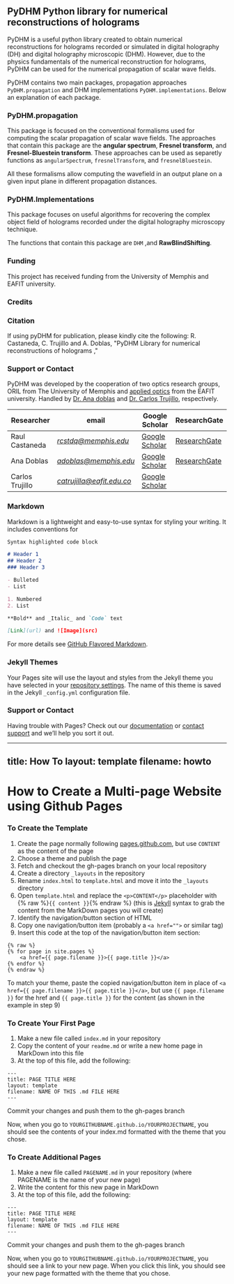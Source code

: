 
## PyDHM Python library for numerical reconstructions of holograms 
<p class="text-center">PyDHM is a useful python library created to obtain numerical reconstructions for holograms recorded or simulated in digital holography (DH) and digital holography microscopic (DHM). However, due to the physics fundamentals of the numerical reconstruction for holograms, PyDHM can be used for the numerical propagation of scalar wave fields.</p>

PyDHM contains two main packages, propagation approaches `PyDHM.propagation` and DHM implementations `PyDHM.implementations`. Below an explanation of each package. 
 
### PyDHM.propagation  
This package is focused on the conventional formalisms used for computing the scalar propagation of scalar wave fields. The approaches that contain this package are the **angular spectrum**, **Fresnel transform**, and **Fresnel-Bluestein transform**. These approaches can be used as separetly functions as `angularSpectrum`, `fresnelTransform`, and `fresnelBluestein`.

All these formalisms allow computing the wavefield in an output plane on a given input plane in different propagation distances.

### PyDHM.Implementations
This package focuses on useful algorithms for recovering the complex object field of holograms recorded under the digital holography microscopy technique. 

The functions that contain this package are `DHM` ,and **RawBlindShifting**.   

### Funding
This project has received funding from the University of Memphis and EAFIT university.


### Credits



### Citation
If using pyDHM for publication, please kindly cite the following: R. Castaneda, C. Trujillo and A. Doblas, "PyDHM Library for numerical reconstructions of holograms ," 


### Support or Contact

PyDHM was developed by the cooperation of two optics research groups, ORIL from The University of Memphis and [applied optics](https://www.memphis.edu/eece/people.php) from the EAFIT university. Handled by [Dr. Ana doblas](https://www.memphis.edu/eece/people.php) and [Dr. Carlos Trujillo](https://www.eafit.edu.co/docentes-investigadores/Paginas/carlos-alejandro-trujillo-anaya.aspx), respectively. 

| Researcher  | email | Google Scholar | ResearchGate |
| ------------- | ------------- |-------------| -------------|
| Raul Castaneda | *rcstdq@memphis.edu* | [Google Scholar](https://scholar.google.com/citations?user=RBtkL1oAAAAJ&hl=en) | [ResearchGate](https://www.researchgate.net/profile/Raul_Castaneda_Quintero)
| Ana Doblas| *adoblas@memphis.edu* | [Google Scholar](https://scholar.google.es/citations?user=PvvDEMYAAAAJ&hl=en) | [ResearchGate](https://www.researchgate.net/profile/Ana_Doblas2) | 
Carlos Trujillo| *catrujilla@eafit.edu.co* | [Google Scholar](https://scholar.google.com/citations?user=BKVrl2gAAAAJ&hl=en) |  |






### Markdown

Markdown is a lightweight and easy-to-use syntax for styling your writing. It includes conventions for

```markdown
Syntax highlighted code block

# Header 1
## Header 2
### Header 3

- Bulleted
- List

1. Numbered
2. List

**Bold** and _Italic_ and `Code` text

[Link](url) and ![Image](src)
```

For more details see [GitHub Flavored Markdown](https://guides.github.com/features/mastering-markdown/).

### Jekyll Themes

Your Pages site will use the layout and styles from the Jekyll theme you have selected in your [repository settings](https://github.com/OIRL/PyDHM/settings). The name of this theme is saved in the Jekyll `_config.yml` configuration file.

### Support or Contact

Having trouble with Pages? Check out our [documentation](https://docs.github.com/categories/github-pages-basics/) or [contact support](https://support.github.com/contact) and we’ll help you sort it out.

---
title: How To 
layout: template
filename: howto
--- 

# How to Create a Multi-page Website using Github Pages

### To Create the Template
1. Create the page normally following [pages.github.com](https://pages.github.com), but use `CONTENT` as the content of the page
2. Choose a theme and publish the page
3. Fetch and checkout the gh-pages branch on your local repository
4. Create a directory `_layouts` in the repository
5. Rename `index.html` to `template.html` and move it into the `_layouts` directory
6. Open `template.html` and replace the `<p>CONTENT</p>` placeholder with {% raw %}`{{ content }}`{% endraw %} (this is [Jekyll](https://jekyllrb.com) syntax to grab the content from the MarkDown pages you will create)
7. Identify the navigation/button section of HTML
8. Copy one navigation/button item (probably a `<a href="">` or similar tag)
9. Insert this code at the top of the navigation/button item section:

```
{% raw %}
{% for page in site.pages %}
    <a href={{ page.filename }}>{{ page.title }}</a>
{% endfor %}
{% endraw %}
```

To match your theme, paste the copied navigation/button item in place of `<a href={{ page.filename }}>{{ page.title }}</a>`, but use `{{ page.filename }}` for the href and `{{ page.title }}` for the content (as shown in the example in step 9)

### To Create Your First Page
1. Make a new file called `index.md` in your repository
2. Copy the content of your `readme.md` or write a new home page in MarkDown into this file
3. At the top of this file, add the following:

```
---
title: PAGE TITLE HERE
layout: template
filename: NAME OF THIS .md FILE HERE
--- 
```

Commit your changes and push them to the gh-pages branch

Now, when you go to `YOURGITHUBNAME.github.io/YOURPROJECTNAME`, you should see the contents of your index.md formatted with the theme that you chose.

### To Create Additional Pages
1. Make a new file called `PAGENAME.md` in your repository (where PAGENAME is the name of your new page)
2. Write the content for this new page in MarkDown
3. At the top of this file, add the following:

```
---
title: PAGE TITLE HERE
layout: template
filename: NAME OF THIS .md FILE HERE
--- 
```

Commit your changes and push them to the gh-pages branch

Now, when you go to `YOURGITHUBNAME.github.io/YOURPROJECTNAME`, you should see a link to your new page. When you click this link, you should see your new page formatted with the theme that you chose. 
